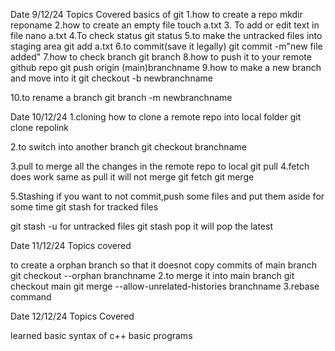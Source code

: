Date 9/12/24 
Topics Covered basics of git
 1.how to create a repo mkdir reponame
 2.how to create an empty file touch a.txt 
 3. To add or edit text in file nano a.txt 
4.To check status git status 
5.to make the untracked files into staging area git add a.txt 
6.to commit(save it legally) git commit -m"new file added" 
7.how to check branch git branch 
8.how to push it to your remote github repo git push origin (main)branchname 
9.how to make a new branch and move into it git checkout -b newbranchname

10.to rename a branch git branch -m newbranchname







Date 10/12/24 
1.cloning how to clone a remote repo into local folder git clone repolink

2.to switch into another branch git checkout branchname

3.pull to merge all the changes in the remote repo to local git pull 
4.fetch does work same as pull it will not merge git fetch git merge

5.Stashing if you want to not commit,push some files and put them aside for some time git stash for tracked files

git stash -u for untracked files git stash pop it will pop the latest




Date 11/12/24 Topics covered

to create a orphan branch so that it doesnot copy commits of main branch git checkout --orphan branchname 
2.to merge it into main branch git checkout main git merge --allow-unrelated-histories branchname
3.rebase command


Date 12/12/24 Topics Covered

learned basic syntax of c++ basic programs
